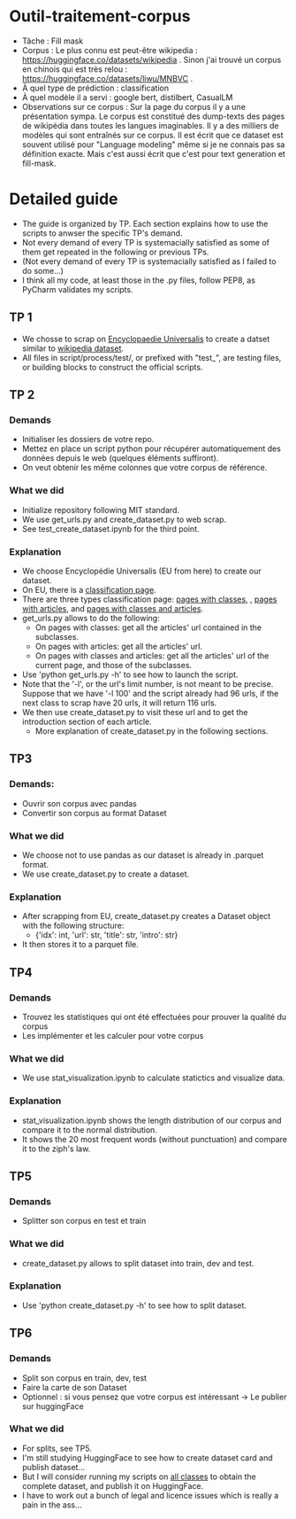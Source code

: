 # Outil-traitement-corpus

- Tâche : Fill mask
- Corpus : Le plus connu est peut-être wikipedia : https://huggingface.co/datasets/wikipedia . Sinon j'ai trouvé un corpus en chinois qui est très relou : https://huggingface.co/datasets/liwu/MNBVC .
- À quel type de prédiction : classification
- À quel modèle il a servi : google bert, distilbert, CasualLM
- Observations sur ce corpus : Sur la page du corpus il y a une présentation sympa. Le corpus est constitué des dump-texts des pages de wikipédia dans toutes les langues imaginables. Il y a des milliers de modèles qui sont entraînés sur ce corpus. Il est écrit que ce dataset est souvent utilisé pour "Language modeling" même si je ne connais pas sa définition exacte. Mais c'est aussi écrit que c'est pour text generation et fill-mask.

# Detailed guide
- The guide is organized by TP. Each section explains how to use the scripts to anwser the specific TP's demand.
- Not every demand of every TP is systemacially satisfied as some of them get repeated in the following or previous TPs.
- (Not every demand of every TP is systemacially satisfied as I failed to do some...)
- I think all my code, at least those in the .py files, follow PEP8, as PyCharm validates my scripts.

## TP 1
- We chosse to scrap on [Encyclopaedie Universalis](https://www.universalis.fr/) to create a datset similar to [wikipedia dataset](https://huggingface.co/datasets/wikipedia).
- All files in script/process/test/, or prefixed with "test_", are testing files, or building blocks to construct the official scripts.

## TP 2
### Demands
- Initialiser les dossiers de votre repo.
- Mettez en place un script python pour récupérer automatiquement des données depuis le web (quelques éléments suffiront).
- On veut obtenir les même colonnes que votre corpus de référence.

### What we did
- Initialize repository following MIT standard.
- We use get_urls.py and create_dataset.py to web scrap.
- See test_create_dataset.ipynb for the third point.

### Explanation
- We choose Encyclopédie Universalis (EU from here) to create our dataset.
- On EU, there is a [classification page](https://www.universalis.fr/classification/).
- There are three types classification page: [pages with classes](https://www.universalis.fr/classification/arts/cinema/), , [pages with articles](https://www.universalis.fr/classification/arts/cinema/acteurs-et-actrices-cinema/acteurs-et-actrices-du-cinema-muet/), and [pages with classes and articles](https://www.universalis.fr/classification/arts/cinema/acteurs-et-actrices-cinema/).
- get_urls.py allows to do the following:
  - On pages with classes: get all the articles' url contained in the subclasses.
  - On pages with articles: get all the articles' url.
  - On pages with classes and articles: get all the articles' url of the current page, and those of the subclasses.
- Use 'python get_urls.py -h' to see how to launch the script.
- Note that the '-l', or the url's limit number, is not meant to be precise. Suppose that we have '-l 100' and the script already had 96 urls, if the next class to scrap have 20 urls, it will return 116 urls.
- We then use create_dataset.py to visit these url and to get the introduction section of each article.
  - More explanation of create_dataset.py in the following sections.

## TP3

### Demands:
- Ouvrir son corpus avec pandas
- Convertir son corpus au format Dataset

### What we did
- We choose not to use pandas as our dataset is already in .parquet format.
- We use create_dataset.py to create a dataset.

### Explanation
- After scrapping from EU, create_dataset.py creates a Dataset object with the following structure:
  - {'idx': int, 'url': str, 'title': str, 'intro': str}
- It then stores it to a parquet file.

## TP4

### Demands
- Trouvez les statistiques qui ont été effectuées pour prouver la qualité du corpus
- Les implémenter et les calculer pour votre corpus

### What we did
- We use stat_visualization.ipynb to calculate statictics and visualize data.

### Explanation
- stat_visualization.ipynb shows the length distribution of our corpus and compare it to the normal distribution.
- It shows the 20 most frequent words (without punctuation) and compare it to the ziph's law.

## TP5

### Demands
- Splitter son corpus en test et train

### What we did
- create_dataset.py allows to split dataset into train, dev and test.

### Explanation
- Use 'python create_dataset.py -h' to see how to split dataset.

## TP6

### Demands
- Split son corpus en train, dev, test
- Faire la carte de son Dataset
- Optionnel : si vous pensez que votre corpus est intéressant → Le publier sur huggingFace

### What we did
- For splits, see TP5.
- I'm still studying HuggingFace to see how to create dataset card and publish dataset...
- But I will consider running my scripts on [all classes](https://www.universalis.fr/classification/) to obtain the complete dataset, and publish it on HuggingFace.
- I have to work out a bunch of legal and licence issues which is really a pain in the ass...




